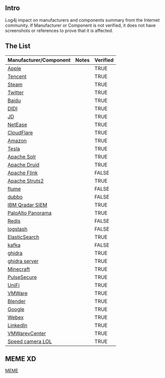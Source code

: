## Intro
Log4j impact on manufacturers and components summary from the Internet community. If Manufacturer or Component is not verified, it does not have screenshots or references to prove that it is affected.

## The List

| Manufacturer/Component                   | Notes | Verified |
| ---------------------------------------- | ----- | -------- |
| [Apple](pages/apple.md)                  |       | TRUE     |
| [Tencent](pages/Tencent.md)              |       | TRUE     |
| [Steam](pages/Steam.md)                  |       | TRUE     |
| [Twitter](pages/Twitter.md)              |       | TRUE     |
| [Baidu](pages/Baidu.md)                  |       | TRUE     |
| [DIDI](pages/DIDI.md)                    |       | TRUE     |
| [JD](pages/JD.md)                        |       | TRUE     |
| [NetEase](pages/NetEase.md)              |       | TRUE     |
| [CloudFlare](pages/CloudFlare.md)        |       | TRUE     |
| [Amazon](pages/Amazon.md)                |       | TRUE     |
| [Tesla](pages/Tesla.md)                  |       | TRUE     |
| [Apache Solr](pages/ApacheSolr.md)       |       | TRUE     |
| [Apache Druid](pages/ApacheDruid.md)     |       | TRUE     |
| [Apache Flink](pages/ApacheFlink.md)     |       | FALSE    |
| [Apache Struts2](pages/ApacheStruts2.md) |       | TRUE     |
| [flume](pages/flume.md)                  |       | FALSE    |
| [dubbo](pages/dubbo.md)                  |       | FALSE    |
| [IBM Qradar SIEM](pages/IBM.md)          |       | TRUE     |
| [PaloAlto Panorama](pages/PaloAlto.md)   |       | TRUE     |
| [Redis](pages/Redis.md)                  |       | FALSE    |
| [logstash](pages/logstash.md)            |       | FALSE    |
| [ElasticSearch](pages/ElasticSearch.md)  |       | TRUE     |
| [kafka](pages/kafka.md)                  |       | FALSE    |
| [ghidra](pages/ghidra.md)                |       | TRUE     |
| [ghidra server](pages/ghidraServer.md)   |       | TRUE     |
| [Minecraft](pages/Minecraft.md)          |       | TRUE     |
| [PulseSecure](pages/PulseSecure.md)      |       | TRUE     |
| [UniFi](pages/UniFi.md)                  |       | TRUE     |
| [VMWare](pages/VMWare.md)                |       | TRUE     |
| [Blender](pages/Blender.md)              |       | TRUE     |
| [Google](pages/Google.md)                  |       | TRUE     |
| [Webex](pages/Webex.md)                  |       | TRUE     |
| [LinkedIn](pages/LinkedIn.md)                  |       | TRUE     |
| [VMWarevCenter](pages/VMWarevCenter.md)                  |       | TRUE     |
| [Speed camera LOL](pages/SpeedCamera.md)                  |       | TRUE     |



## MEME XD
[MEME](pages/MEME.md) 